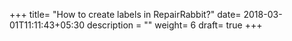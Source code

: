 +++
title= "How to create labels in RepairRabbit?"
date= 2018-03-01T11:11:43+05:30
description = ""
weight= 6
draft= true
+++


